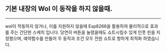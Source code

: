 ## 기본 내장의 Wol 이 동작을 하지 않을때.
<hr>
wol이 작동하지 않거나, 이를 지원하지 않을때 Esp8266을 활용하여 물리적으로 효과를 주는 간단한 스케치 입니다.
당연히 버튼을 눌렸을때도 쇼트시킬수 있게 인풋 핀을 지정했으며, 예약함수를 만들어 두 동작과 조건 모두 전원 쇼트로 향하게 최적화 하였습니다.
